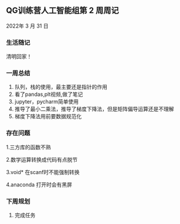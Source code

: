 ## QG训练营人工智能组第 2 周周记

2022年  3  月 31   日

### 生活随记

清明回家！

### 一周总结

1. 队列，栈的使用，最主要还是指针的作用
2. 看了pandas,plt视频,做了笔记
3. jupyter，pycharm简单使用
4. 推导了最小二乘法，推导了梯度下降法，但是矩阵偏导运算还是不理解
5. 梯度下降法用前要数据规范化

### 存在问题

1.三方库的函数不熟

2.数学运算转换成代码有点脱节

3.void*  在scanf时不能强制转换

4.anaconda 打开时会有黑屏

### 下周规划

1. 完成任务
